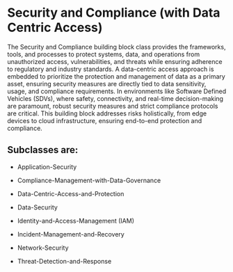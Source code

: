 # Security and Compliance (with Data Centric Access)

The Security and Compliance building block class provides the frameworks, tools, 
and processes to protect systems, data, and operations from unauthorized access, 
vulnerabilities, and threats while ensuring adherence to regulatory and industry 
standards. A data-centric access approach is embedded to prioritize the protection 
and management of data as a primary asset, ensuring security measures are directly 
tied to data sensitivity, usage, and compliance requirements. In environments like 
Software Defined Vehicles (SDVs), where safety, connectivity, and real-time 
decision-making are paramount, robust security measures and strict compliance 
protocols are critical. This building block addresses risks holistically, from 
edge devices to cloud infrastructure, ensuring end-to-end protection and compliance.

## Subclasses are:

* Application-Security

* Compliance-Management-with-Data-Governance

* Data-Centric-Access-and-Protection

* Data-Security

* Identity-and-Access-Management (IAM)

* Incident-Management-and-Recovery

* Network-Security

* Threat-Detection-and-Response





